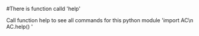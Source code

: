 #There is function calld 'help'

<p>Call function help to see all commands for this python module 
'import AC\n
AC.help() '
</p>
